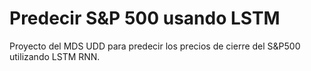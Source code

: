 # Predecir S&P 500 usando  LSTM

Proyecto del MDS UDD para predecir los precios de cierre del S&P500 utilizando LSTM RNN. 